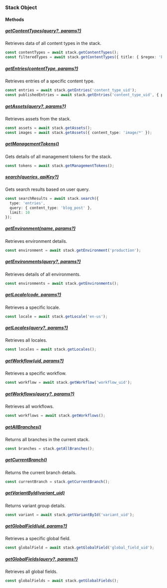 ### Stack Object

#### Methods

##### [getContentTypes(query?, params?)](#stack-getcontenttypes)

Retrieves data of all content types in the stack.

```ts
const contentTypes = await stack.getContentTypes();
const filteredTypes = await stack.getContentTypes({ title: { $regex: 'blog' } });
```

##### [getEntries(contentType, params?)](#stack-getentries)

Retrieves entries of a specific content type.

```ts
const entries = await stack.getEntries('content_type_uid');
const publishedEntries = await stack.getEntries('content_type_uid', { publish: true });
```

##### [getAssets(query?, params?)](#stack-getassets)

Retrieves assets from the stack.

```ts
const assets = await stack.getAssets();
const images = await stack.getAssets({ content_type: 'image/*' });
```

##### [getManagementTokens()](#stack-getmanagementtokens)

Gets details of all management tokens for the stack.

```ts
const tokens = await stack.getManagementTokens();
```

##### [search(queries, apiKey?)](#stack-search)

Gets search results based on user query.

```ts
const searchResults = await stack.search({
  type: 'entries',
  query: { content_type: 'blog_post' },
  limit: 10
});
```

##### [getEnvironment(name, params?)](#stack-getenvironment)

Retrieves environment details.

```ts
const environment = await stack.getEnvironment('production');
```

##### [getEnvironments(query?, params?)](#stack-getenvironments)

Retrieves details of all environments.

```ts
const environments = await stack.getEnvironments();
```

##### [getLocale(code, params?)](#stack-getlocale)

Retrieves a specific locale.

```ts
const locale = await stack.getLocale('en-us');
```

##### [getLocales(query?, params?)](#stack-getlocales)

Retrieves all locales.

```ts
const locales = await stack.getLocales();
```

##### [getWorkflow(uid, params?)](#stack-getworkflow)

Retrieves a specific workflow.

```ts
const workflow = await stack.getWorkflow('workflow_uid');
```

##### [getWorkflows(query?, params?)](#stack-getworkflows)

Retrieves all workflows.

```ts
const workflows = await stack.getWorkflows();
```

##### [getAllBranches()](#stack-getallbranches)

Returns all branches in the current stack.

```ts
const branches = stack.getAllBranches();
```

##### [getCurrentBranch()](#stack-getcurrentbranch)

Returns the current branch details.

```ts
const currentBranch = stack.getCurrentBranch();
```

##### [getVariantById(variant_uid)](#stack-getvariantbyid)

Returns variant group details.

```ts
const variant = await stack.getVariantById('variant_uid');
```

##### [getGlobalField(uid, params?)](#stack-getglobalfield)

Retrieves a specific global field.

```ts
const globalField = await stack.getGlobalField('global_field_uid');
```

##### [getGlobalFields(query?, params?)](#stack-getglobalfields)

Retrieves all global fields.

```ts
const globalFields = await stack.getGlobalFields();
```
